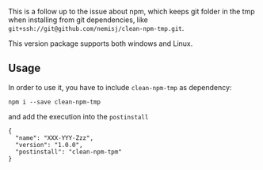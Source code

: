 This is a follow up to the issue about npm, which keeps git folder in the tmp
when installing from git dependencies, like `git+ssh://git@github.com/nemisj/clean-npm-tmp.git`.

This version package supports both windows and Linux.

## Usage

In order to use it, you have to include `clean-npm-tmp` as dependency:

`npm i --save clean-npm-tmp`

and add the execution into the `postinstall`

```
{
  "name": "XXX-YYY-Zzz",
  "version": "1.0.0",
  "postinstall": "clean-npm-tpm"
}
```

